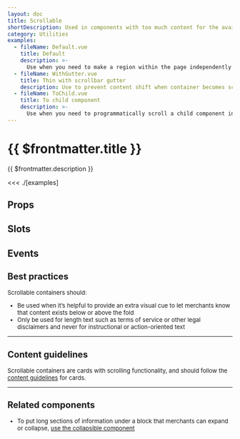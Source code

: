 ```yaml
---
layout: doc
title: Scrollable
shortDescription: Used in components with too much content for the available vertical space. Embeds long-form content in components like modals and popovers.
category: Utilities
examples:
  - fileName: Default.vue
    title: Default
    description: >-
      Use when you need to make a region within the page independently scrollable. It’s often used in modals and other panes where it’s helpful to provide an extra visual cue that content exists below or above the fold.
  - fileName: WithGutter.vue
    title: Thin with scrollbar gutter
    description: Use to prevent content shift when container becomes scrollable.
  - fileName: ToChild.vue
    title: To child component
    description: >-
      Use when you need to programmatically scroll a child component into view in the scrollable container.
---
```


# {{ $frontmatter.title }}

<Lede>

{{ $frontmatter.description }}

</Lede>

<Examples>

<<< ./[examples]

</Examples>

## Props

<PropsTable />


## Slots

<SlotsTable />

## Events

<EventsTable />

<div style="font-size: 0.8125rem">

## Best practices

Scrollable containers should:

- Be used when it’s helpful to provide an extra visual cue to let merchants know that content exists below or above the fold
- Only be used for length text such as terms of service or other legal disclaimers and never for instructional or action-oriented text

---

## Content guidelines

Scrollable containers are cards with scrolling functionality, and should follow the [content guidelines](/components/LegacyCard#content-guidelines) for cards.

---

## Related components

- To put long sections of information under a block that merchants can expand or collapse, [use the collapsible component](/components/Collapsible)

</div>
